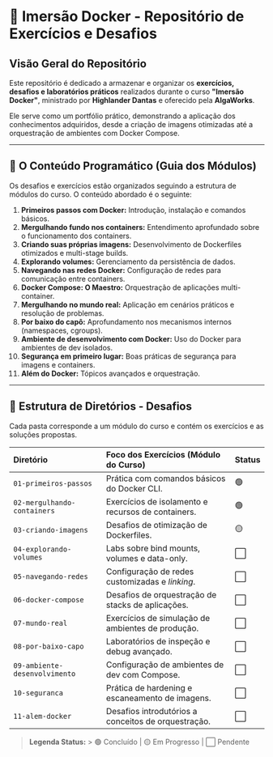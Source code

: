 # 🐳 Imersão Docker - Repositório de Exercícios e Desafios

## Visão Geral do Repositório

Este repositório é dedicado a armazenar e organizar os **exercícios, desafios e laboratórios práticos** realizados durante o curso **"Imersão Docker"**, ministrado por **Highlander Dantas** e oferecido pela **AlgaWorks**.

Ele serve como um portfólio prático, demonstrando a aplicação dos conhecimentos adquiridos, desde a criação de imagens otimizadas até a orquestração de ambientes com Docker Compose.

---

## 🚀 O Conteúdo Programático (Guia dos Módulos)

Os desafios e exercícios estão organizados seguindo a estrutura de módulos do curso. O conteúdo abordado é o seguinte:

1.  **Primeiros passos com Docker:** Introdução, instalação e comandos básicos.
2.  **Mergulhando fundo nos containers:** Entendimento aprofundado sobre o funcionamento dos containers.
3.  **Criando suas próprias imagens:** Desenvolvimento de Dockerfiles otimizados e multi-stage builds.
4.  **Explorando volumes:** Gerenciamento da persistência de dados.
5.  **Navegando nas redes Docker:** Configuração de redes para comunicação entre containers.
6.  **Docker Compose: O Maestro:** Orquestração de aplicações multi-container.
7.  **Mergulhando no mundo real:** Aplicação em cenários práticos e resolução de problemas.
8.  **Por baixo do capô:** Aprofundamento nos mecanismos internos (namespaces, cgroups).
9.  **Ambiente de desenvolvimento com Docker:** Uso do Docker para ambientes de dev isolados.
10. **Segurança em primeiro lugar:** Boas práticas de segurança para imagens e containers.
11. **Além do Docker:** Tópicos avançados e orquestração.

---

## 📂 Estrutura de Diretórios - Desafios

Cada pasta corresponde a um módulo do curso e contém os exercícios e as soluções propostas.

| Diretório                   | Foco dos Exercícios (Módulo do Curso)              | Status |
| :-------------------------- | :------------------------------------------------- | :----- |
| `01-primeiros-passos`       | Prática com comandos básicos do Docker CLI.        | 🟢 |
| `02-mergulhando-containers` | Exercícios de isolamento e recursos de containers. | 🟢 |
| `03-criando-imagens`        | Desafios de otimização de Dockerfiles.             | 🟡 |
| `04-explorando-volumes`     | Labs sobre bind mounts, volumes e data-only.       | ⬜️ |
| `05-navegando-redes`        | Configuração de redes customizadas e *linking*.    | ⬜️ |
| `06-docker-compose`         | Desafios de orquestração de stacks de aplicações.  | ⬜️ |
| `07-mundo-real`             | Exercícios de simulação de ambientes de produção.  | ⬜️ |
| `08-por-baixo-capo`         | Laboratórios de inspeção e debug avançado.         | ⬜️ |
| `09-ambiente-desenvolvimento`| Configuração de ambientes de dev com Compose.      | ⬜️ |
| `10-seguranca`              | Prática de hardening e escaneamento de imagens.    | ⬜️ |
| `11-alem-docker`            | Desafios introdutórios a conceitos de orquestração. | ⬜️ |

> **Legenda Status:** > 🟢 Concluído | 🟡 Em Progresso | ⬜️ Pendente
